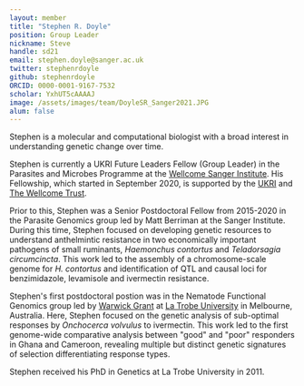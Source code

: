 ```yaml
---
layout: member
title: "Stephen R. Doyle"
position: Group Leader
nickname: Steve
handle: sd21
email: stephen.doyle@sanger.ac.uk
twitter: stephenrdoyle
github: stephenrdoyle
ORCID: 0000-0001-9167-7532
scholar: YxhUT5cAAAAJ
image: /assets/images/team/DoyleSR_Sanger2021.JPG
alum: false
---
```


Stephen is a molecular and computational biologist with a broad interest in understanding genetic change over time. 

Stephen is currently a UKRI Future Leaders Fellow (Group Leader) in the Parasites and Microbes Programme at the [Wellcome Sanger Institute]. His Fellowship, which started in 
September 2020, is supported by the [UKRI] and [The Wellcome Trust].

Prior to this, Stephen was a Senior Postdoctoral Fellow from 2015-2020 in the Parasite Genomics group led by Matt Berriman at the Sanger Institute. During this time, 
Stephen focused on developing genetic resources to understand anthelmintic resistance in two economically important pathogens of small ruminants, *Haemonchus contortus* 
and *Teladorsagia circumcincta*. This work led to the assembly of a chromosome-scale genome for *H. contortus* and identification of QTL and causal loci for benzimidazole, 
levamisole and ivermectin resistance.

Stephen's first postdoctoral postion was in the Nematode Functional Genomics group led by [Warwick Grant] at [La Trobe University] in Melbourne, Australia. Here, Stephen 
focused on the genetic analysis of sub-optimal responses by *Onchocerca volvulus* to ivermectin. This work led to the first genome-wide comparative analysis between "good"
and "poor" responders in Ghana and Cameroon, revealing multiple but distinct genetic signatures of selection differentiating response types.

Stephen received his PhD in Genetics at La Trobe University in 2011.

[CV]: https://github.com/stephenrdoyle/markdown-cv/blob/gh-pages/index.md

[Wellcome Sanger Institute]: www.sanger.ac.uk
[UKRI]: https://www.ukri.org/
[The Wellcome Trust]: https://wellcome.org/
[Matt Berriman]: https://www.sanger.ac.uk/person/berriman-matt/
[Warwick Grant]: https://www.latrobe.edu.au/animal-plant-and-soil-sciences/research/nematode-genetics 
[La Trobe University]: https://www.latrobe.edu.au/]

